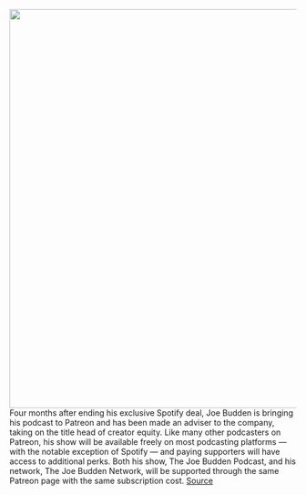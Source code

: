 <img src='https://cdn.vox-cdn.com/thumbor/cW-7PkEib2ghCqo8FDRIqU5Kmkc=/0x0:4824x3324/1200x800/filters:focal(1799x970:2569x1740)/cdn.vox-cdn.com/uploads/chorus_image/image/68761814/1183514261.0.jpg' width='700px' /><br/>
Four months after ending his exclusive Spotify deal, Joe Budden is bringing his podcast to Patreon and has been made an adviser to the company, taking on the title head of creator equity. Like many other podcasters on Patreon, his show will be available freely on most podcasting platforms — with the notable exception of Spotify — and paying supporters will have access to additional perks. Both his show, The Joe Budden Podcast, and his network, The Joe Budden Network, will be supported through the same Patreon page with the same subscription cost.
<a href='https://www.theverge.com/2021/2/3/22262497/joe-budden-podcast-network-patreon-spotify'> Source <a/>